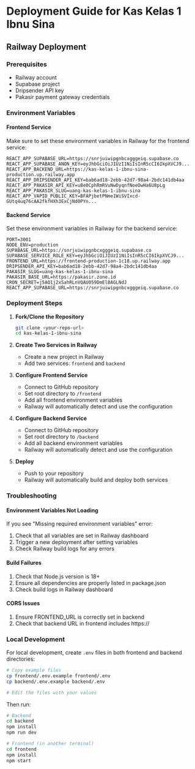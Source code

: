 # Deployment Guide for Kas Kelas 1 Ibnu Sina

## Railway Deployment

### Prerequisites
- Railway account
- Supabase project
- Dripsender API key
- Pakasir payment gateway credentials

### Environment Variables

#### Frontend Service
Make sure to set these environment variables in Railway for the frontend service:

```
REACT_APP_SUPABASE_URL=https://snrjuiwipgnbcxgggeiq.supabase.co
REACT_APP_SUPABASE_ANON_KEY=eyJhbGciOiJIUzI1NiIsInR5cCI6IkpXVCJ9...
REACT_APP_BACKEND_URL=https://kas-kelas-1-ibnu-sina-production.up.railway.app
REACT_APP_DRIPSENDER_API_KEY=bab6ad18-2ebb-42d7-98a4-2bdc141db4aa
REACT_APP_PAKASIR_API_KEY=u8e0CphRmRVuNwDyqnfNoeOwHa6U8pLg
REACT_APP_PAKASIR_SLUG=uang-kas-kelas-1-ibnu-sina
REACT_APP_VAPID_PUBLIC_KEY=BFAPjbetPNme1WiSVIxcd-GUtq4uq76cAA2fkfHXh3ExCjNd0PYn...
```

#### Backend Service
Set these environment variables in Railway for the backend service:

```
PORT=3001
NODE_ENV=production
SUPABASE_URL=https://snrjuiwipgnbcxgggeiq.supabase.co
SUPABASE_SERVICE_ROLE_KEY=eyJhbGciOiJIUzI1NiIsInR5cCI6IkpXVCJ9...
FRONTEND_URL=https://frontend-production-1c18.up.railway.app
DRIPSENDER_API_KEY=bab6ad18-2ebb-42d7-98a4-2bdc141db4aa
PAKASIR_SLUG=uang-kas-kelas-1-ibnu-sina
PAKASIR_BASE_URL=https://pakasir.zone.id
CRON_SECRET=j5AQ1j2xSahRLnVQAU059DmEl8AGLNdJ
REACT_APP_SUPABASE_URL=https://snrjuiwipgnbcxgggeiq.supabase.co
```

### Deployment Steps

1. **Fork/Clone the Repository**
   ```bash
   git clone <your-repo-url>
   cd kas-kelas-1-ibnu-sina
   ```

2. **Create Two Services in Railway**
   - Create a new project in Railway
   - Add two services: `frontend` and `backend`

3. **Configure Frontend Service**
   - Connect to GitHub repository
   - Set root directory to `/frontend`
   - Add all frontend environment variables
   - Railway will automatically detect and use the configuration

4. **Configure Backend Service**
   - Connect to GitHub repository
   - Set root directory to `/backend`
   - Add all backend environment variables
   - Railway will automatically detect and use the configuration

5. **Deploy**
   - Push to your repository
   - Railway will automatically build and deploy both services

### Troubleshooting

#### Environment Variables Not Loading
If you see "Missing required environment variables" error:
1. Check that all variables are set in Railway dashboard
2. Trigger a new deployment after setting variables
3. Check Railway build logs for any errors

#### Build Failures
1. Check that Node.js version is 18+
2. Ensure all dependencies are properly listed in package.json
3. Check build logs in Railway dashboard

#### CORS Issues
1. Ensure FRONTEND_URL is correctly set in backend
2. Check that backend URL in frontend includes https://

### Local Development

For local development, create `.env` files in both frontend and backend directories:

```bash
# Copy example files
cp frontend/.env.example frontend/.env
cp backend/.env.example backend/.env

# Edit the files with your values
```

Then run:
```bash
# Backend
cd backend
npm install
npm run dev

# Frontend (in another terminal)
cd frontend
npm install
npm start
```